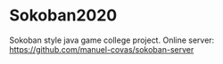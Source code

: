 # Sokoban2020
Sokoban style java game college project.
Online server: https://github.com/manuel-covas/sokoban-server
